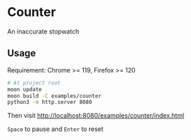 # Counter

An inaccurate stopwatch

## Usage

Requirement: Chrome >= 119, Firefox >= 120

```bash
# At project root
moon update
moon build -C examples/counter
python3 -m http.server 8080
```

Then visit <http://localhost:8080/examples/counter/index.html>

`Space` to pause and `Enter` to reset